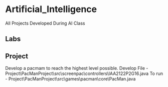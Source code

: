 # Artificial_Intelligence
All Projects Developed During AI Class

## Labs

## Project
Develop a pacmam to reach the highest level possible.
  Develop File - Project\PacManProject\src\screenpac\controllers\IAA2122P2G16.java
  To run - Project\PacManProject\src\games\pacman\core\PacMan.java
